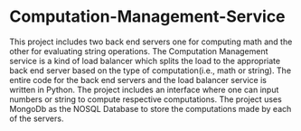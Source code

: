 # Computation-Management-Service
This project includes two back end servers one for computing math and the other for evaluating string operations. The Computation Management service is a kind of load balancer which splits the load to the appropriate back end server based on the type of computation(i.e., math or string).
The entire code for the back end servers and the load balancer service is written in Python.
The project includes an interface where one can input numbers or string to compute respective computations. The project uses MongoDb as the NOSQL Database to store the computations made by each of the servers.
